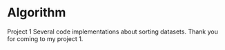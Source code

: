 # Algorithm
Project 1
Several code implementations about sorting datasets.
Thank you for coming to my project 1.
